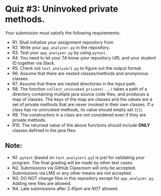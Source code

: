 # Quiz #3: Uninvoked private methods.

Your submission must satisfy the following requirements:

* R1. Shall initialize your assignment repository from 
* R2. Write your `app_analyzer.py` in the repository.
* R3. Test your `app_analyzer.py` by using `pytest`.
* R4. You need to let your TA know your repository URL and your student ID together via Slack.
* R5. Check out `test_analyzer1.py` to figure out the output format.
* R6. Assume that there are nested classes/methods and anonymous classes.
* R7. Assume that there are nested directories in the input path.
* R8. The function `collect_uninvoked_private(...)` takes a path of a directory containing multiple java source code files, and produces a map of classes. The keys of the map are classes and the values are a set of private methods that are never invoked in their own classes. If a class has no uninvoked methods, its value should empty set (`{}`).
* R9. The constructors in a class are not considered even if they are private methods.
* R10. The returned value of the above functions should include **ONLY** classes defined in the java files.

## Note:

* N1. `pytest` (based on `test_analyzer1.py`) is just for validating your program. The final grading will be made by other test cases.
* N2. Submissions via GitHub Classroom will only be accepted. Submissions via LMS or any other means are not accepted.
* N3. DO NOT change files in this repository except for `app_analyzer.py`. Adding new files are allowed.
* N4. Late submissions after 2:45pm are *NOT* allowed.


